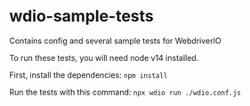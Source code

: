 # wdio-sample-tests
Contains config and several sample tests for WebdriverIO

To run these tests, you will need node v14 installed.

First, install the dependencies:
`npm install`

Run the tests with this command:
`npx wdio run ./wdio.conf.js`
